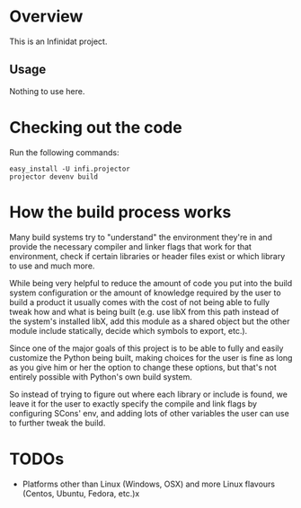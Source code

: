Overview
========
This is an Infinidat project.

Usage
-----
Nothing to use here.

Checking out the code
=====================
Run the following commands:

    easy_install -U infi.projector
    projector devenv build


How the build process works
===========================
Many build systems try to "understand" the environment they're in and provide the necessary compiler and linker flags
that work for that environment, check if certain libraries or header files exist or which library to use and much more.

While being very helpful to reduce the amount of code you put into the build system configuration or the amount of
knowledge required by the user to build a product it usually comes with the cost of not being able to fully tweak
how and what is being built (e.g. use libX from this path instead of the system's installed libX, add this module as a
shared object but the other module include statically, decide which symbols to export, etc.).

Since one of the major goals of this project is to be able to fully and easily customize the Python being built, making
choices for the user is fine as long as you give him or her the option to change these options, but that's not entirely
possible with Python's own build system.

So instead of trying to figure out where each library or include is found, we leave it for the user to exactly specify
the compile and link flags by configuring SCons' env, and adding lots of other variables the user can use to further
tweak the build.


TODOs
=====
- Platforms other than Linux (Windows, OSX) and more Linux flavours (Centos, Ubuntu, Fedora, etc.)x